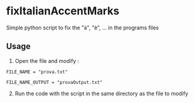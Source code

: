 # fixItalianAccentMarks
Simple python script to fix the "à", "è", ... in the programs files

## Usage
1. Open the file and modify :

  `FILE_NAME = "prova.txt"`

  `FILE_NAME_OUTPUT = "provaOutput.txt"`

2. Run the code with the script in the same directory as the file to modify  
